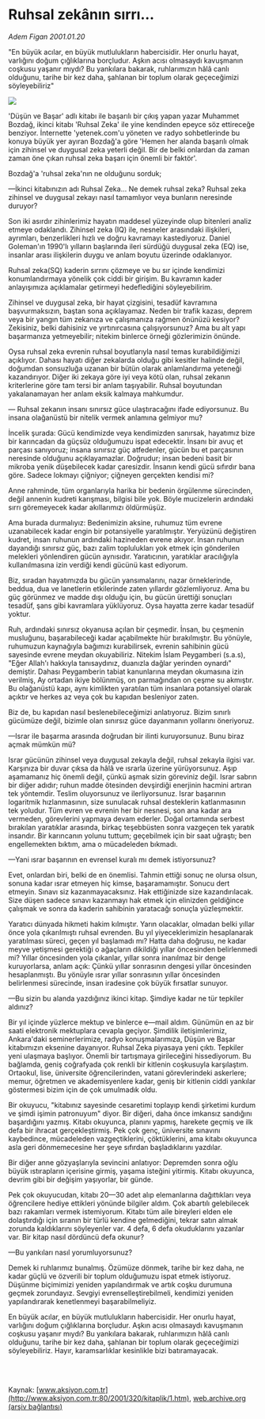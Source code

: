 # Ruhsal zekânın sırrı...

*Adem Figan 2001.01.20*

<div>
 <p class="spot">
  "En büyük acılar, en büyük mutlulukların  habercisidir. Her onurlu hayat, varlığını doğum  çığlıklarına borçludur. Aşkın acısı olmasaydı  kavuşmanın coşkusu yaşanır mıydı? Bu  yankılara bakarak, ruhlarımızın hâlâ canlı olduğunu, tarihe bir kez daha, şahlanan bir toplum olarak geçeceğimizi söyleyebiliriz"
 </p>
 <p class="metin">
 </p>
 <img border="0" src="/web/20020105145041im_/http://www.aksiyon.com.tr/2001/320/resimler/Ruhsal.jpg"/>
 <p class="metin">
  'Düşün ve Başar' adlı kitabı ile başarılı bir çıkış yapan yazar Muhammet Bozdağ, ikinci kitabı 'Ruhsal Zeka' ile yine kendinden epeyce söz ettireceğe benziyor. İnternette 'yetenek.com'u yöneten ve radyo sohbetlerinde bu konuya büyük yer ayıran Bozdağ'a göre 'Hemen her alanda başarılı olmak için zihinsel ve duygusal zeka yeterli değil. Bir de belki onlardan da zaman zaman öne çıkan ruhsal zeka başarı için önemli bir faktör'.
 </p>
 <p class="metin">
  Bozdağ'a 'ruhsal zeka'nın ne olduğunu sorduk;
 </p>
 <p class="metin">
  —İkinci kitabınızın adı Ruhsal Zeka... Ne demek ruhsal zeka? Ruhsal zeka zihinsel ve duygusal zekayı nasıl tamamlıyor veya bunların neresinde duruyor?
 </p>
 <p class="metin">
  Son iki asırdır zihinlerimiz hayatın maddesel yüzeyinde olup bitenleri analiz etmeye odaklandı. Zihinsel zeka (IQ) ile, nesneler arasındaki ilişkileri, ayrımları, benzerlikleri hızlı ve doğru kavramayı kastediyoruz. Daniel Goleman'ın 1990'lı yılların başlarında ileri sürdüğü duygusal zeka (EQ) ise, insanlar arası ilişkilerin duygu ve anlam boyutu üzerinde odaklanıyor.
 </p>
 <p class="metin">
  Ruhsal zeka(SQ) kaderin sırrını çözmeye ve bu sır içinde kendimizi konumlandırmaya yönelik çok ciddi bir girişim. Bu kavramın kader anlayışımıza açıklamalar getirmeyi hedeflediğini söyleyebilirim.
 </p>
 <p class="metin">
  Zihinsel ve duygusal zeka, bir hayat çizgisini, tesadüf kavramına başvurmaksızın, baştan sona açıklayamaz. Neden bir trafik kazası, deprem veya bir yangın tüm zekanıza ve çalışmanıza rağmen önünüzü kesiyor? Zekisiniz, belki dahisiniz ve yırtınırcasına çalışıyorsunuz? Ama bu alt yapı başarmanıza yetmeyebilir; nitekim binlerce örneği gözlerimizin önünde.
 </p>
 <p class="metin">
  Oysa ruhsal zeka evrenin ruhsal boyutlarıyla nasıl temas kurabildiğimizi açıklıyor. Dahası hayatı diğer zekalarda olduğu gibi kesitler halinde değil, doğumdan sonsuzluğa uzanan bir bütün olarak anlamlandırma yeteneği kazandırıyor. Diğer iki zekaya göre iyi veya kötü olan, ruhsal zekanın kriterlerine göre tam tersi bir anlam taşıyabilir. Ruhsal boyutundan yakalanamayan her anlam eksik kalmaya mahkumdur.
 </p>
 <p class="metin">
  — Ruhsal zekanın insanı sınırsız güce ulaştıracağını ifade ediyorsunuz. Bu insana olağanüstü bir nitelik vermek anlamına gelmiyor mu?
 </p>
 <p class="metin">
  İncelik şurada: Gücü kendimizde veya kendimizden sanırsak, hayatımız bize bir karıncadan da güçsüz olduğumuzu ispat edecektir. İnsanı bir avuç et parçası sanıyoruz; insana sınırsız güç atfedenler, gücün bu et parçasının neresinde olduğunu açıklayamazlar. Doğrudur; insan bedeni basit bir mikroba yenik düşebilecek kadar çaresizdir. İnsanın kendi gücü sıfırdır bana göre. Sadece lokmayı çiğniyor; çiğneyen gerçekten kendisi mi?
 </p>
 <p class="metin">
  Anne rahminde, tüm organlarıyla harika bir bedenin örgülenme sürecinden, değil annenin kudreti karışması, bilgisi bile yok. Böyle mucizelerin ardındaki sırrı göremeyecek kadar akıllarımızı öldürmüşüz.
 </p>
 <p class="metin">
  Ama burada durmalıyız: Bedenimizin aksine, ruhumuz tüm evrene uzanabilecek kadar engin bir potansiyelle yaratılmıştır. Yeryüzünü değiştiren kudret, insan ruhunun ardındaki hazineden evrene akıyor. İnsan ruhunun dayandığı sınırsız güç, bazı zalim toplulukları yok etmek için gönderilen melekleri yönlendiren gücün aynısıdır. Yaratıcının, yaratıklar aracılığıyla kullanılmasına izin verdiği kendi gücünü kast ediyorum.
 </p>
 <p class="metin">
  Biz, sıradan hayatımızda bu gücün yansımalarını, nazar örneklerinde, beddua, dua ve lanetlerin etkilerinde zaten yıllardır gözlemliyoruz. Ama bu güç görünmez ve madde dışı olduğu için, bu gücün ürettiği sonuçları tesadüf, şans gibi kavramlara yüklüyoruz. Oysa hayatta zerre kadar tesadüf yoktur.
 </p>
 <p class="metin">
  Ruh, ardındaki sınırsız okyanusa açılan bir çeşmedir. İnsan, bu çeşmenin musluğunu, başarabileceği kadar açabilmekte hür bırakılmıştır. Bu yönüyle, ruhumuzun kaynağıyla bağımızı kurabilirsek, evrenin sahibinin gücü sayesinde evrene meydan okuyabiliriz. Nitekim İslam Peygamberi (s.a.s), "Eğer Allah'ı hakkıyla tanısaydınız, duanızla dağlar yerinden oynardı" demiştir. Dahası Peygamberin tabiat kanunlarına meydan okumasına izin verilmiş, Ay ortadan ikiye bölünmüş, on parmağından on çeşme su akmıştır. Bu olağanüstü kapı, aynı kimlikten yaratılan tüm insanlara potansiyel olarak açıktır ve herkes az veya çok bu kapıdan besleniyor zaten.
 </p>
 <p class="metin">
  Biz de, bu kapıdan nasıl beslenebileceğimizi anlatıyoruz. Bizim sınırlı gücümüze değil, bizimle olan sınırsız güce dayanmanın yollarını öneriyoruz.
 </p>
 <p class="metin">
  —Israr ile başarma arasında doğrudan bir ilinti kuruyorsunuz. Bunu biraz açmak mümkün mü?
 </p>
 <p class="metin">
  Israr gücünün zihinsel veya duygusal zekayla değil, ruhsal zekayla ilgisi var. Karşınıza bir duvar çıksa da hâlâ ve ısrarla üzerine yürüyorsunuz. Aşıp aşamamanız hiç önemli değil, çünkü aşmak sizin göreviniz değil. Israr sabrın bir diğer adıdır; ruhun madde ötesinden devşirdiği enerjinin hacmini artıran tek yöntemdir. Teslim oluyorsunuz ve ilerliyorsunuz. Israr başarının logaritmik hızlanmasının, size sunulacak ruhsal desteklerin katlanmasının tek yoludur. Tüm evren ve evrenin her bir nesnesi, son ana kadar ara vermeden, görevlerini yapmaya devam ederler. Doğal ortamında serbest bırakılan yaratıklar arasında, birkaç teşebbüsten sonra vazgeçen tek yaratık insandır. Bir karıncanın yolunu tuttum; geçebilmek için bir saat uğraştı; ben engellemekten bıktım, ama o mücadeleden bıkmadı.
 </p>
 <p class="metin">
  —Yani ısrar başarının en evrensel kuralı mı demek istiyorsunuz?
 </p>
 <p class="metin">
  Evet, onlardan biri, belki de en önemlisi. Tahmin ettiği sonuç ne olursa olsun, sonuna kadar ısrar etmeyen hiç kimse, başaramamıştır. Sonucu dert etmeyin. Sınavı siz kazanmayacaksınız. Hak ettiğinizde size kazandırılacak. Size düşen sadece sınavı kazanmayı hak etmek için elinizden geldiğince çalışmak ve sonra da kaderin sahibinin yaratacağı sonuçla yüzleşmektir.
 </p>
 <p class="metin">
  Yaratıcı dünyada hikmeti hakim kılmıştır. Yarın olacaklar, olmadan belki yıllar önce yola çıkarılmıştı ruhsal evrenden. Bu yıl yiyeceklerimizin hesaplanarak yaratılması süreci, geçen yıl başlamadı mı? Hatta daha doğrusu, ne kadar meyve yetişmesi gerektiği o ağaçların dikildiği yıllar öncesinden belirlenmedi mi? Yıllar öncesinden yola çıkanlar, yıllar sonra inanılmaz bir denge kuruyorlarsa, anlam açık: Çünkü yıllar sonrasının dengesi yıllar öncesinden hesaplanmıştı. Bu yönüyle ısrar yıllar sonrasının yıllar öncesinden belirlenmesi sürecinde, insan iradesine çok büyük fırsatlar sunuyor.
 </p>
 <p class="metin">
  —Bu sizin bu alanda yazdığınız ikinci kitap. Şimdiye kadar ne tür tepkiler aldınız?
 </p>
 <p class="metin">
  Bir yıl içinde yüzlerce mektup ve binlerce e—mail aldım. Günümün en az bir saati elektronik mektuplara cevapla geçiyor. Şimdilik iletişimlerimiz, Ankara'daki seminerlerimize, radyo konuşmalarımıza, Düşün ve Başar kitabımızın eksenine dayanıyor. Ruhsal Zeka piyasaya yeni çıktı. Tepkiler yeni ulaşmaya başlıyor. Önemli bir tartışmaya girileceğini hissediyorum. Bu bağlamda, geniş coğrafyada çok renkli bir kitlenin coşkusuyla karşılaştım. Ortaokul, lise, üniversite öğrencilerinden, vatani görevlerindeki askerlere; memur, öğretmen ve akademisyenlere kadar, geniş bir kitlenin ciddi yankılar göstermesi bizim için de çok umulmadık oldu.
 </p>
 <p class="metin">
  Bir okuyucu, "kitabınız sayesinde cesaretimi toplayıp kendi şirketimi kurdum ve şimdi işimin patronuyum" diyor. Bir diğeri, daha önce imkansız sandığını başardığını yazmış. Kitabı okuyunca, planını yapmış, harekete geçmiş ve ilk defa bir ihracat gerçekleştirmiş. Pek çok genç, üniversite sınavını kaybedince, mücadeleden vazgeçtiklerini, çöktüklerini, ama kitabı okuyunca asla geri dönmemecesine her şeye sıfırdan başladıklarını yazdılar.
 </p>
 <p class="metin">
  Bir diğer anne gözyaşlarıyla sevincini anlatıyor: Depremden sonra oğlu büyük ıstırapların içerisine girmiş, yaşama isteğini yitirmiş. Kitabı okuyunca, devrim gibi bir değişim yaşıyorlar, bir günde.
 </p>
 <p class="metin">
  Pek çok okuyucudan, kitabı 20—30 adet alıp elemanlarına dağıttıkları veya öğrencilere hediye ettikleri yönünde bilgiler aldım. Çok abartılı gelebilecek bazı rakamları vermek istemiyorum. Kitabı tüm aile bireyleri elden ele dolaştırdığı için sıranın bir türlü kendine gelmediğini, tekrar satın almak zorunda kaldıklarını söyleyenler var. 4 defa, 6 defa okuduklarını yazanlar var. Bir kitap nasıl dördüncü defa okunur?
 </p>
 <p class="metin">
  —Bu yankıları nasıl yorumluyorsunuz?
 </p>
 <p class="metin">
  Demek ki ruhlarımız bunalmış. Özümüze dönmek, tarihe bir kez daha, ne kadar güçlü ve özverili bir toplum olduğumuzu ispat etmek istiyoruz. Düşünme biçimimizi yeniden yapılandırmak ve artık coşku durumuna geçmek zorundayız. Sevgiyi evrenselleştirebilmeli, kendimizi yeniden yapılandırarak kenetlenmeyi başarabilmeliyiz.
 </p>
 <p class="metin">
  En büyük acılar, en büyük mutlulukların habercisidir. Her onurlu hayat, varlığını doğum çığlıklarına borçludur. Aşkın acısı olmasaydı kavuşmanın coşkusu yaşanır mıydı? Bu yankılara bakarak, ruhlarımızın hâlâ canlı olduğunu, tarihe bir kez daha, şahlanan bir toplum olarak geçeceğimizi söyleyebiliriz. Hayır, karamsarlıklar kesinlikle bizi batıramayacak.
 </p>
 <p class="metin">
 </p>
 <br/>
 <br/>
</div>

Kaynak: [www.aksiyon.com.tr](http://www.aksiyon.com.tr:80/2001/320/kitaplik/1.htm), [web.archive.org (arşiv bağlantısı)](http://web.archive.org/web/20020105145041/http://www.aksiyon.com.tr:80/2001/320/kitaplik/1.htm)
